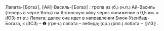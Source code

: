 ---
---

Лапата-⟦Богаз⟧, ⟦Ай⟧-Василь-⟦Богаз⟧
: тропа из ⦅б.⦆ ⦅н.п.⦆ Ай-Василь (теперь в черте Ялты) на Ялтинскую яйлу через понижение в 0,5 км. к ⦅ЮЗ⦆ от ⦅г.⦆ Лапата; далее она идет в направлении Биюк-Узенбаш-Богаза, к ⦅ЗСЗ⦆ – ❶ ⦅греч.⦆ лапата – лебеда; ⦅ср.⦆ ⦅рпл.⦆ лобата – ⦃И3⦄.
